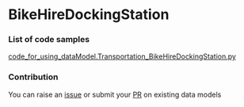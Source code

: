 # BikeHireDockingStation

### List of code samples 

<!-- 50-List of code -->

<!-- [code entry](link) -->
[code_for_using_dataModel.Transportation_BikeHireDockingStation.py](https://github.com/smart-data-models/dataModel.Transportation/blob/master/BikeHireDockingStation/code/code_for_using_dataModel.Transportation_BikeHireDockingStation.py)


<!-- /50-List of code -->

### Contribution
You can raise an [issue](https://github.com/smart-data-models/dataModel.Transportation/issues) or submit your [PR](https://github.com/smart-data-models/dataModel.Transportation/pulls) on existing data models
